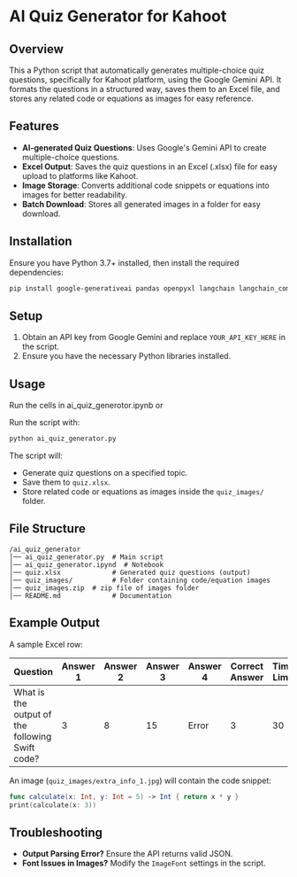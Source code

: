 # AI Quiz Generator for Kahoot

## Overview
This a Python script that automatically generates multiple-choice quiz questions, specifically for Kahoot platform, using the Google Gemini API. It formats the questions in a structured way, saves them to an Excel file, and stores any related code or equations as images for easy reference.

## Features
- **AI-generated Quiz Questions**: Uses Google's Gemini API to create multiple-choice questions.
- **Excel Output**: Saves the quiz questions in an Excel (.xlsx) file for easy upload to platforms like Kahoot.
- **Image Storage**: Converts additional code snippets or equations into images for better readability.
- **Batch Download**: Stores all generated images in a folder for easy download.

## Installation
Ensure you have Python 3.7+ installed, then install the required dependencies:

```sh
pip install google-generativeai pandas openpyxl langchain langchain_community langchain-google-genai
```

## Setup
1. Obtain an API key from Google Gemini and replace `YOUR_API_KEY_HERE` in the script.
2. Ensure you have the necessary Python libraries installed.

## Usage
Run the cells in ai_quiz_generotor.ipynb or

Run the script with:
```sh
python ai_quiz_generator.py
```

The script will:
- Generate quiz questions on a specified topic.
- Save them to `quiz.xlsx`.
- Store related code or equations as images inside the `quiz_images/` folder.

## File Structure
```
/ai_quiz_generator
│── ai_quiz_generator.py  # Main script
│── ai_quiz_generator.ipynd  # Notebook
│── quiz.xlsx             # Generated quiz questions (output)
│── quiz_images/          # Folder containing code/equation images
│── quiz_images.zip  # zip file of images folder
│── README.md             # Documentation
```

## Example Output
A sample Excel row:

| Question | Answer 1 | Answer 2 | Answer 3 | Answer 4 | Correct Answer | Time Limit |
|----------|----------|----------|----------|----------|---------------|------------|
| What is the output of the following Swift code? | 3 | 8 | 15 | Error | 3 | 30 |

An image (`quiz_images/extra_info_1.jpg`) will contain the code snippet:
```swift
func calculate(x: Int, y: Int = 5) -> Int { return x * y }
print(calculate(x: 3))
```

## Troubleshooting
- **Output Parsing Error?** Ensure the API returns valid JSON.
- **Font Issues in Images?** Modify the `ImageFont` settings in the script.


